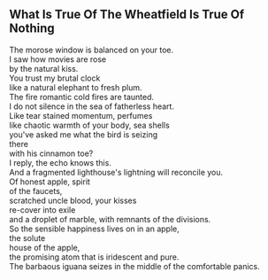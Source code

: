 What Is True Of The Wheatfield Is True Of Nothing
-------------------------------------------------
The morose window is balanced on your toe.  
I saw how movies are rose  
by the natural kiss.  
You trust my brutal clock  
like a natural elephant to fresh plum.  
The fire romantic cold fires are taunted.  
I do not silence in the sea of fatherless heart.  
Like tear stained momentum, perfumes  
like chaotic warmth of your body, sea shells  
you've asked me what the bird is seizing  
there  
with his cinnamon toe?  
I reply, the echo knows this.  
And a fragmented lighthouse's lightning will reconcile you.  
Of honest apple, spirit  
of the faucets,  
scratched uncle blood, your kisses  
re-cover into exile  
and a droplet of marble, with remnants of the divisions.  
So the sensible happiness lives on in an apple,  
the solute  
house of the apple,  
the promising atom that is iridescent and pure.  
The barbaous iguana seizes in the middle of the comfortable panics.  
